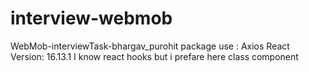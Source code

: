 # interview-webmob
 WebMob-interviewTask-bhargav_purohit
package use :
  Axios
React Version:
 16.13.1
I know react hooks but i prefare here class component
